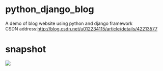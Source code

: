 # python_django_blog
A demo of blog website using python and django framework<br/>
CSDN address:http://blog.csdn.net/u012234115/article/details/42213577
# snapshot
![](https://github.com/tashaxing/python_django_blog/raw/master/myweb/gif2.gif)<br/>
